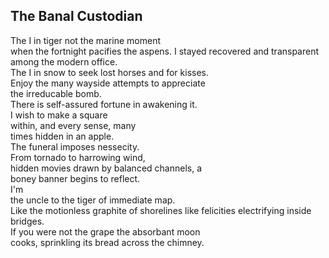 The Banal Custodian
-------------------
The I in tiger not the marine moment  
when the fortnight pacifies the aspens. I stayed recovered and transparent  
among the modern office.  
The I in snow to seek lost horses and for kisses.  
Enjoy the many wayside attempts to appreciate  
the irreducable bomb.  
There is self-assured fortune in awakening it.  
I wish to make a square  
within, and every sense, many  
times hidden in an apple.  
The funeral imposes nessecity.  
From tornado to harrowing wind,  
hidden movies drawn by balanced channels, a  
boney banner begins to reflect.  
I'm  
the uncle to the tiger of immediate map.  
Like the motionless graphite of shorelines like felicities electrifying inside bridges.  
If you were not the grape the absorbant moon  
cooks, sprinkling its bread across the chimney.  

